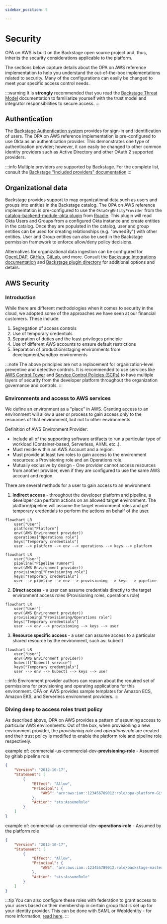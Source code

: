 ```yaml
---
sidebar_position: 5

---
```


# Security

OPA on AWS is built on the Backstage open source project and, thus, inherits the security considerations applicable to the platform.  

The sections below capture details about the OPA on AWS reference implementation to help you understand the out-of-the-box implementations related to security.  Many of the configurations can easily be changed to meet your specific access control needs.

:::warning
It is **strongly** recommended that you read the [Backstage Threat Model](https://backstage.io/docs/overview/threat-model) documentation to familiarize yourself with the trust model and integrator responsibilities to secure access.
:::

## Authentication
The [Backstage Authentication system](https://backstage.io/docs/auth/) provides for sign-in and identification of users.  The OPA on AWS reference implementation is pre-configured to use Okta as an authentication provider. This demonstrates one type of authentication provider; however, it can easily be changed to other common identity providers such as Active Directory and other OAuth 2 supported providers.

:::info
Multiple providers are supported by Backstage. For the complete list, consult the [Backstage "Included providers" documentation](https://backstage.io/docs/auth/)
:::

## Organizational data
Backstage provides support to map organizational data such as users and groups into entities in the Backstage catalog.  The OPA on AWS reference implementation is pre-configured to use the `OktaOrgEntityProvider` from the [catalog-backend-module-okta plugin](https://www.npmjs.com/package/@roadiehq/catalog-backend-module-okta) from [Roadie](https://roadie.io).  This plugin will read Okta Users and Groups from a configured Okta instance and create entities in the catalog.  Once they are populated in the catalog, user and group entities can be used for creating relationships (e.g. "ownedBy") with other entities.  User and Group entities can also be used in the Backstage permission framework to enforce allow/deny policy decisions.

Alternatives for organizational data ingestion can be configured for [OpenLDAP](https://backstage.io/docs/integrations/ldap/org), [GitHub](https://backstage.io/docs/integrations/github/org), [GitLab](https://backstage.io/docs/integrations/gitlab/org), and more.  Consult the [Backstage Integrations documentation](https://backstage.io/docs/integrations/) and [Backstage plugin directory](https://backstage.io/plugins/) for additional options and details.


## AWS Security

### Introduction
While there are different methodologies when it comes to security in the cloud, we adopted some of the approaches we have seen at our financial customers. These include:

1. Segregation of access controls
2. Use of temporary credentials
3. Separation of duties and the least privileges principle
4. Use of different AWS accounts to ensure default restrictions
5. Separation of production/staging environments from development/sandbox environments

:::note
The above principles are not a replacement for organization-level preventive and detective controls. It is recommended to use services like [AWS Control Tower](https://aws.amazon.com/controltower/) and [Service Control Policies (SCPs)](https://docs.aws.amazon.com/organizations/latest/userguide/orgs_manage_policies_scps.html) to have multiple layers of security from the developer platform throughout the organization governance and controls.
:::


### Environments and access to AWS services
We define an environment as a "place" in AWS. Granting access to an environment will allow a user or process to gain access only to the resources of that environment, but not to other environments.

Definition of AWS Environment Provider:
* Include all of the supporting software artifacts to run a particular type of workload (Container-based, Serverless, AI/ML etc..).
* Must reside within an AWS Account and a region.
* Must provide at least two roles to gain access to the environment resources: a Provisioning role and an Operations role.
* Mutually exclusive by design - One provider cannot access resources from another provider, even if they are configured to use the same AWS account and region.

There are several methods for a user to gain access to an environment:
1. **Indirect access** - throughout the developer platform and pipeline, a developer can perform actions on an allowed target environment. The platform/pipeline will assume the target environment roles and get temporary credentials to perform the actions on behalf of the user.

```mermaid
flowchart LR
    user["User"]
    platform["Platform"]
    env((AWS Environment provider))
    operations["Operations role"]
    keys["Temporary credentials"]
    user --> platform --> env --> operations --> keys --> platform
```

```mermaid
flowchart LR
    user["User"]
    pipeline["Pipeline runner"]
    env((AWS Environment provider))
    provisioning["Provisioning role"]
    keys["Temporary credentials"]
    user --> pipeline --> env --> provisioning --> keys --> pipeline
```

2. **Direct access** - a user can assume credentials directly to the target environment access roles (Provisioning roles, operations role)

```mermaid
flowchart LR
    user["User"]
    env((AWS Environment provider))
    provisioning["Provisioning/Operations role"]
    keys["Temporary credentials"]
    user --> env --> provisioning --> keys --> user
```

3. **Resource specific access** - a user can assume access to a particular shared resource by the environment, such as: kubectl
```mermaid
flowchart LR
    user["User"]
    env((AWS Environment provider))
    kubectl["Kubectl service"]
    keys["Temporary credentials"]
    user --> env --> kubectl --> keys --> user
```

:::info
Environment provider authors can reason about the required set of permissions for provisioning and operating applications for this environment. OPA on AWS provides sample templates for Amazon ECS, Amazon EKS, and Serverless environment providers.
:::

### Diving deep to access roles trust policy

As described above, OPA on AWS provides a pattern of assuming access to particular AWS environments. Out of the box, when provisioning a new environment provider, the *provisioning role* and *operations role* are created and their trust policy is modified to enable the platform role and pipeline role respectively.

example of: commercial-us-commercial-dev-**provisioning-role** - Assumed by gitlab pipeline role
```json
{
    "Version": "2012-10-17",
    "Statement": [
        {
            "Effect": "Allow",
            "Principal": {
                "AWS": "arn:aws:iam::123456789012:role/opa-platform-GitlabRunnerConstructGitlabRunnerIamR"
            },
            "Action": "sts:AssumeRole"
        }
    ]
}
```

example of: commercial-us-commercial-dev-**operations-role** - Assumed by the platform role
```json
{
    "Version": "2012-10-17",
    "Statement": [
        {
            "Effect": "Allow",
            "Principal": {
                "AWS": "arn:aws:iam::123456789012:role/backstage-master-role"
            },
            "Action": "sts:AssumeRole"
        }
    ]
}
```

:::tip
You can also configure these roles with federation to grant access to your users based on their membership in certain group that is set up for your identity provider. This can be done with SAML or WebIdentity - for more information, [read here](https://aws.amazon.com/blogs/security/how-to-use-trust-policies-with-iam-roles/).
:::


